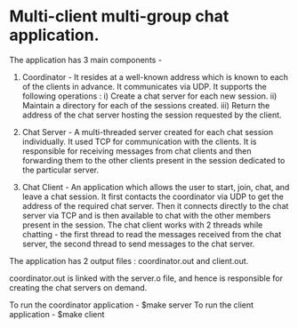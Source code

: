 # Multi-client multi-group chat application.

The application has 3 main components -

1. Coordinator - It resides at a well-known address which is known to each of
   the clients in advance. It communicates via UDP. It supports the following
   operations :
   i)   Create a chat server for each new session.
   ii)  Maintain a directory for each of the sessions created.
   iii) Return the address of the chat server hosting the session requested by
        the client.

2. Chat Server - A multi-threaded server created for each chat session
   individually. It used TCP for communication with the clients. It is
   responsible for receiving messages from chat clients and then forwarding
   them to the other clients present in the session dedicated to the particular
   server.

3. Chat Client - An application which allows the user to start, join, chat, and
   leave a chat session. It first contacts the coordinator via UDP to get the
   address of the required chat server. Then it connects directly to the chat
   server via TCP and is then available to chat with the other members present
   in the session.
   The chat client works with 2 threads while chatting - the first thread to
   read the messages received from the chat server, the second thread to send
   messages to the chat server.

The application has 2 output files : coordinator.out and client.out.

coordinator.out is linked with the server.o file, and hence is responsible for
creating the chat servers on demand.

To run the coordinator application - $make server
To run the client application - $make client
